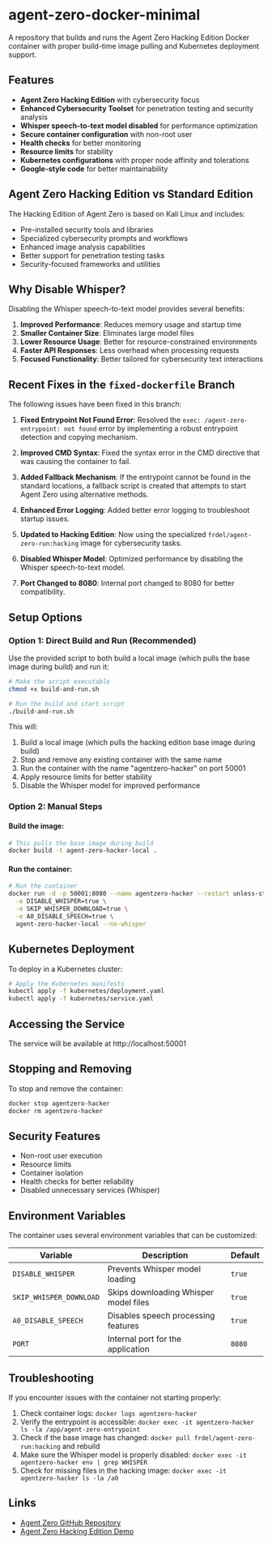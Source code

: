 # agent-zero-docker-minimal

A repository that builds and runs the Agent Zero Hacking Edition Docker container with proper build-time image pulling and Kubernetes deployment support.

## Features

- **Agent Zero Hacking Edition** with cybersecurity focus
- **Enhanced Cybersecurity Toolset** for penetration testing and security analysis
- **Whisper speech-to-text model disabled** for performance optimization
- **Secure container configuration** with non-root user
- **Health checks** for better monitoring
- **Resource limits** for stability
- **Kubernetes configurations** with proper node affinity and tolerations
- **Google-style code** for better maintainability

## Agent Zero Hacking Edition vs Standard Edition

The Hacking Edition of Agent Zero is based on Kali Linux and includes:

- Pre-installed security tools and libraries
- Specialized cybersecurity prompts and workflows
- Enhanced image analysis capabilities
- Better support for penetration testing tasks
- Security-focused frameworks and utilities

## Why Disable Whisper?

Disabling the Whisper speech-to-text model provides several benefits:

1. **Improved Performance**: Reduces memory usage and startup time
2. **Smaller Container Size**: Eliminates large model files
3. **Lower Resource Usage**: Better for resource-constrained environments
4. **Faster API Responses**: Less overhead when processing requests
5. **Focused Functionality**: Better tailored for cybersecurity text interactions

## Recent Fixes in the `fixed-dockerfile` Branch

The following issues have been fixed in this branch:

1. **Fixed Entrypoint Not Found Error**: Resolved the `exec: /agent-zero-entrypoint: not found` error by implementing a robust entrypoint detection and copying mechanism.
   
2. **Improved CMD Syntax**: Fixed the syntax error in the CMD directive that was causing the container to fail.

3. **Added Fallback Mechanism**: If the entrypoint cannot be found in the standard locations, a fallback script is created that attempts to start Agent Zero using alternative methods.

4. **Enhanced Error Logging**: Added better error logging to troubleshoot startup issues.

5. **Updated to Hacking Edition**: Now using the specialized `frdel/agent-zero-run:hacking` image for cybersecurity tasks.

6. **Disabled Whisper Model**: Optimized performance by disabling the Whisper speech-to-text model.

7. **Port Changed to 8080**: Internal port changed to 8080 for better compatibility.

## Setup Options

### Option 1: Direct Build and Run (Recommended)

Use the provided script to both build a local image (which pulls the base image during build) and run it:

```bash
# Make the script executable
chmod +x build-and-run.sh

# Run the build and start script
./build-and-run.sh
```

This will:
1. Build a local image (which pulls the hacking edition base image during build)
2. Stop and remove any existing container with the same name
3. Run the container with the name "agentzero-hacker" on port 50001
4. Apply resource limits for better stability
5. Disable the Whisper model for improved performance

### Option 2: Manual Steps

#### Build the image:

```bash
# This pulls the base image during build
docker build -t agent-zero-hacker-local .
```

#### Run the container:

```bash
# Run the container
docker run -d -p 50001:8080 --name agentzero-hacker --restart unless-stopped \
  -e DISABLE_WHISPER=true \
  -e SKIP_WHISPER_DOWNLOAD=true \
  -e A0_DISABLE_SPEECH=true \
  agent-zero-hacker-local --no-whisper
```

## Kubernetes Deployment

To deploy in a Kubernetes cluster:

```bash
# Apply the Kubernetes manifests
kubectl apply -f kubernetes/deployment.yaml
kubectl apply -f kubernetes/service.yaml
```

## Accessing the Service

The service will be available at http://localhost:50001

## Stopping and Removing

To stop and remove the container:

```bash
docker stop agentzero-hacker
docker rm agentzero-hacker
```

## Security Features

- Non-root user execution
- Resource limits
- Container isolation
- Health checks for better reliability
- Disabled unnecessary services (Whisper)

## Environment Variables

The container uses several environment variables that can be customized:

| Variable | Description | Default |
|----------|-------------|---------|
| `DISABLE_WHISPER` | Prevents Whisper model loading | `true` |
| `SKIP_WHISPER_DOWNLOAD` | Skips downloading Whisper model files | `true` |
| `A0_DISABLE_SPEECH` | Disables speech processing features | `true` |
| `PORT` | Internal port for the application | `8080` |

## Troubleshooting

If you encounter issues with the container not starting properly:

1. Check container logs: `docker logs agentzero-hacker`
2. Verify the entrypoint is accessible: `docker exec -it agentzero-hacker ls -la /app/agent-zero-entrypoint`
3. Check if the base image has changed: `docker pull frdel/agent-zero-run:hacking` and rebuild
4. Make sure the Whisper model is properly disabled: `docker exec -it agentzero-hacker env | grep WHISPER`
5. Check for missing files in the hacking image: `docker exec -it agentzero-hacker ls -la /a0`

## Links

- [Agent Zero GitHub Repository](https://github.com/frdel/agent-zero)
- [Agent Zero Hacking Edition Demo](https://www.youtube.com/watch?v=3Qaw3bVpE-E)